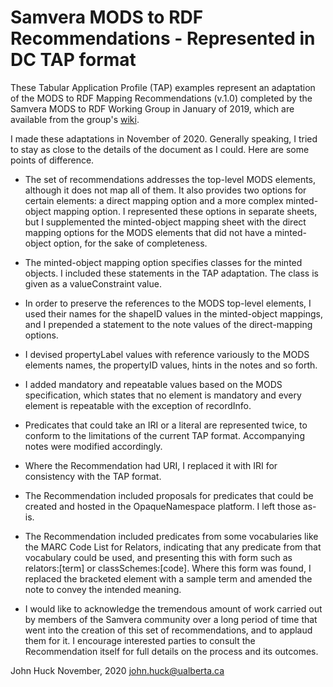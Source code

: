 # Samvera MODS to RDF Recommendations - Represented in DC TAP format

These Tabular Application Profile (TAP) examples represent an adaptation of the MODS to RDF Mapping Recommendations (v.1.0) completed by the Samvera MODS to RDF Working Group in January of 2019, which are available from the group's [wiki](https://wiki.lyrasis.org/display/samvera/MODS+and+RDF+Descriptive+Metadata+Subgroup).

I made these adaptations in November of 2020. Generally speaking, I tried to stay as close to the details of the document as I could. Here are some points of difference.

- The set of recommendations addresses the top-level MODS elements, although it does not map all of them. It also provides two options for certain elements: a direct mapping option and a more complex minted-object mapping option. I represented these options in separate sheets, but I supplemented the minted-object mapping sheet with the direct mapping options for the MODS elements that did not have a minted-object option, for the sake of completeness.

- The minted-object mapping option specifies classes for the minted objects. I included these statements in the TAP adaptation. The class is given as a valueConstraint value.

- In order to preserve the references to the MODS top-level elements, I used their names for the shapeID values in the minted-object mappings, and I prepended a statement to the note values of the direct-mapping options.

- I devised propertyLabel values with reference variously to the MODS elements names, the propertyID values, hints in the notes and so forth.

- I added mandatory and repeatable values based on the MODS specification, which states that no element is mandatory and every element is repeatable with the exception of recordInfo.

- Predicates that could take an IRI or a literal are represented twice, to conform to the limitations of the current TAP format. Accompanying notes were modified accordingly.

- Where the Recommendation had URI, I replaced it with IRI for consistency with the TAP format.

- The Recommendation included proposals for predicates that could be created and hosted in the OpaqueNamespace platform. I left those as-is.

- The Recommendation included predicates from some vocabularies like the MARC Code List for Relators, indicating that any predicate from that vocabulary could be used, and presenting this with form such as relators:[term] or classSchemes:[code]. Where this form was found, I replaced the bracketed element with a sample term and amended the note to convey the intended meaning.

- I would like to acknowledge the tremendous amount of work carried out by members of the Samvera community over a long period of time that went into the creation of this set of recommendations, and to applaud them for it. I encourage interested parties to consult the Recommendation itself for full details on the process and its outcomes.

John Huck
November, 2020
john.huck@ualberta.ca
